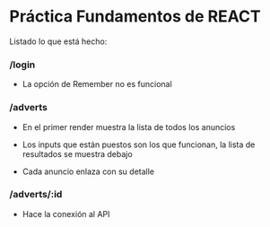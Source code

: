 # Práctica Fundamentos de REACT

Listado lo que está hecho:

### /login

- La opción de Remember no es funcional

### /adverts

- En el primer render muestra la lista de todos los anuncios

- Los inputs que están puestos son los que funcionan, la lista de resultados se muestra debajo

- Cada anuncio enlaza con su detalle

### /adverts/:id

- Hace la conexión al API
